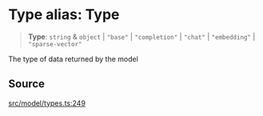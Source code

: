 # Type alias: Type

> **Type**: `string` & `object` \| `"base"` \| `"completion"` \| `"chat"` \| `"embedding"` \| `"sparse-vector"`

The type of data returned by the model

## Source

[src/model/types.ts:249](https://github.com/dexaai/llm-tools/blob/5018eae/src/model/types.ts#L249)
